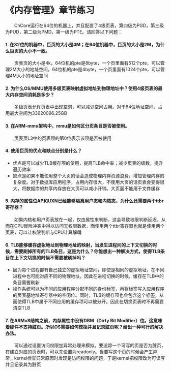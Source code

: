 # 《内存管理》章节练习

&emsp;&emsp;ChCore运行在64位的机器上，并且配置了4级页表，第四级为PGD，第三级为PUD，第二级为PMD，第一级为PTE。请回答以下问题：

#### 1. 在32位的机器中，巨页的大小是4M；在64位机器中，巨页的大小是2M，为什么巨页的大小不一致。
&emsp;&emsp;页表页的大小是4k，64位机的pte是8byte，一个页里面有512个pte，可以管理2M大小的地址空间。64位机的pte是4byte，一个页里面有1024个pte，可以管理4M大小的地址空间

#### 2. 为什么OS/MMU使用多级页表映射虚拟地址到物理地址中？使用4级页表的最大内存空间消耗是多少？
&emsp;&emsp;多级页表允许页表中出现空洞，可以减少空间占用。对于64位地址空间，占用最大空间为33620096.25GB

#### 3. 在ARM-mmu架构中，mmu是如何区分页条目是否被使用。
&emsp;&emsp;页表页L3中的页表项的第0位表示该项是否被使用

#### 4. 使用巨页的优点和缺点分别是什么？
+ 优点是可以减少TLB缓存项的使用，提高TLB命中率；减少页表的级数，提升遍历效率
+ 缺点是如果不能使用整个大页的话会造成物理内存资源浪费，增加管理内存的复杂度。对于数据库应用程序，占用内存很大，不使用大页的话页表会变得很大，将数据库的共享内存放在大页可以减小开销。大页面不能用于文件缓存

#### 5. 内存的属性位AP和UXN已经能够隔离用户态和内核态，为什么还需要两个ttbr寄存器？
&emsp;&emsp;如果内核和用户页表放在一起，仅由属性来判断，这会导致权限判断延迟，从而在CPU冒险冲突中得以访问无权限数据，而使用两个ttbr寄存器也就是使用两个页表，可以让权限判断与CPU计算解耦

#### 6. TLB能够缓存虚拟地址到物理地址的映射，当发生进程间的上下文切换的时候，需要刷掉所有的TLB条目，这是为什么？你能想出一种解决方式，使得TLB条目在上下文切换的时候不需要被刷掉吗？
+ 因为每个进程都有自己独立的虚拟地址空间，即使是相同的虚拟地址，在不同进程中也可能对应不同的物理地址，因此在进程切换的时候，缓存在TLB中的条目需要刷新
+ 操作系统可以为不同的应用程序分配不同的身份标签，再将标签写入应用程序的页表基地址寄存器中的空闲位。同时，TLB的缓存项也会包含这个标签，从而使得TLB中属于不同应用的缓存项可以被分开。因此在切换页表时不再需要清空TLB

#### 7. 在ARMv8结构之前，内存属性中没有DBM（Dirty Bit Modifier）位。这意味着硬件不支持脏页。所以OS需要如何模拟并且记录脏页呢？给出一种可行的解决办法。 
&emsp;&emsp;可以通过设置访问权限加异常处理来模拟。要追踪一个可写的页是否为脏页，在建立对应的页表时，可以先设置为readonly。当要写这个页的时候会产生异常，kernel检查异常原因时发现是访问权限的问题，于是kernel把权限改为可读写并且记录其为脏页